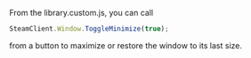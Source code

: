 From the library.custom.js, you can call
```js
SteamClient.Window.ToggleMinimize(true);
```
from a button to maximize or restore the window to its last size.